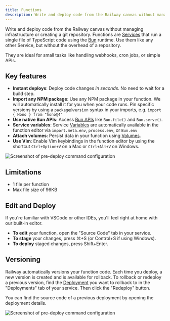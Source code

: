 ```yaml
---
title: Functions
description: Write and deploy code from the Railway canvas without managing infrastructure or creating a git repository.
---
```


Write and deploy code from the Railway canvas without managing infrastructure or creating a git repository.
Functions are [Services](/reference/services) that run a single file of TypeScript code using the [Bun](https://bun.sh/) runtime.
Use them like any other Service, but without the overhead of a repository.

They are ideal for small tasks like handling webhooks, cron jobs, or simple APIs.

## Key features

- **Instant deploys**: Deploy code changes _in seconds_. No need to wait for a build step.
- **Import any NPM package**: Use any NPM package in your function. We will automatically install it for you when your code runs. Pin specific versions by using a `package@version` syntax in your imports, e.g. `import { Hono } from "hono@4"`
- **Use native Bun APIs**: Access [Bun APIs](https://bun.sh/docs/runtime/bun-apis) like `Bun.file()` and `Bun.serve()`.
- **Service variables**: Service [Variables](/reference/variables) are automatically available in the function editor via `import.meta.env`, `process.env`, or `Bun.env`
- **Attach volumes**: Persist data in your function using [Volumes](/reference/volumes).
- **Use Vim**: Enable Vim keybindings in the function editor by using the shortcut `Ctrl+Option+V` on a Mac or `Ctrl+Alt+V` on Windows.

<Image
src="https://res.cloudinary.com/railway/image/upload/v1738958871/docs/railway-functions-2_vk0umf.png"
alt="Screenshot of pre-deploy command configuration"
layout="intrinsic"
width={589} height={366} quality={80} />

## Limitations

- 1 file per function
- Max file size of 96KB

## Edit and Deploy

If you're familiar with VSCode or other IDEs, you'll feel right at home with our built-in editor.

- **To edit** your function, open the "Source Code" tab in your service.
- **To stage** your changes, press ⌘+S (or Control+S if using Windows).
- **To deploy** staged changes, press Shift+Enter.

## Versioning

Railway automatically versions your function code. Each time you deploy, a new version is created and is available for rollback.
To rollback or redeploy a previous version, find the [Deployment](/reference/deployments) you want to rollback to in the "Deployments" tab
of your service. Then click the "Redeploy" button.

You can find the source code of a previous deployment by opening the deployment details.

<Image
src="https://res.cloudinary.com/railway/image/upload/v1738960017/docs/railway-functions-versions_jqdhal.png"
alt="Screenshot of pre-deploy command configuration"
layout="intrinsic"
width={588} height={499} quality={80} />
